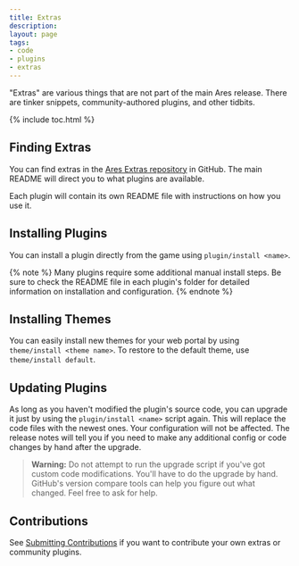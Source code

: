 ```yaml
---
title: Extras
description: 
layout: page
tags:
- code
- plugins
- extras
---
```


"Extras" are various things that are not part of the main Ares release.  There are tinker snippets, community-authored plugins, and other tidbits.

{% include toc.html %}

## Finding Extras

You can find extras in the [Ares Extras repository](https://github.com/AresMUSH/ares-extras) in GitHub.  The main README will direct you to what plugins are available.

Each plugin will contain its own README file with instructions on how you use it.

## Installing Plugins

You can install a plugin directly from the game using `plugin/install <name>`.

{% note %} 
Many plugins require some additional manual install steps.  Be sure to check the README file in each plugin's folder for detailed information on installation and configuration.
{% endnote %}

## Installing Themes

You can easily install new themes for your web portal by using `theme/install <theme name>`.  To restore to the default theme, use `theme/install default`.

## Updating Plugins

As long as you haven't modified the plugin's source code, you can upgrade it just by using the `plugin/install <name>` script again.  This will replace the code files with the newest ones.  Your configuration will not be affected.  The release notes will tell you if you need to make any additional config or code changes by hand after the upgrade.

> <i class="fa fa-exclamation-triangle"></i> **Warning:** Do not attempt to run the upgrade script if you've got custom code modifications.  You'll have to do the upgrade by hand.  GitHub's version compare tools can help you figure out what changed.  Feel free to ask for help.

## Contributions

See [Submitting Contributions](/tutorials/code/extra-contribs.html) if you want to contribute your own extras or community plugins.